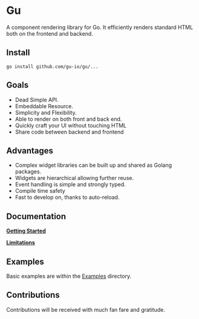 # Gu
  A component rendering library for Go. It efficiently renders standard HTML both on
  the frontend and backend.

## Install

```
go install github.com/gu-io/gu/...
```

## Goals
  - Dead Simple API.
  - Embeddable Resource.
  - Simplicity and Flexibility.
  - Able to render on both front and back end.
  - Quickly craft your UI without touching HTML
  - Share code between backend and frontend

## Advantages
  - Complex widget libraries can be built up and shared as Golang packages.
  - Widgets are hierarchical allowing further reuse.
  - Event handling is simple and strongly typed.
  - Compile time safety
  - Fast to develop on, thanks to auto-reload.

## Documentation

  **[Getting Started](./docs/gettingstarted.md)**

  **[Limitations](./docs/limitations.md)**

## Examples
Basic examples are within the [Examples](./examples/) directory.


## Contributions
 Contributions will be received with much fan fare and gratitude.
